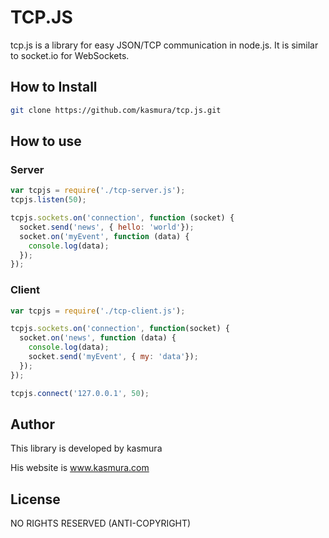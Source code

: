 # TCP.JS

tcp.js is a library for easy JSON/TCP communication in node.js. It is similar to socket.io for WebSockets.

## How to Install

```bash
git clone https://github.com/kasmura/tcp.js.git
```

## How to use

### Server

```js
var tcpjs = require('./tcp-server.js');
tcpjs.listen(50);

tcpjs.sockets.on('connection', function (socket) {
  socket.send('news', { hello: 'world'});
  socket.on('myEvent', function (data) {
    console.log(data);
  });
});
```

### Client

```js
var tcpjs = require('./tcp-client.js');

tcpjs.sockets.on('connection', function(socket) {
  socket.on('news', function (data) {
    console.log(data);
    socket.send('myEvent', { my: 'data'});
  });    
});

tcpjs.connect('127.0.0.1', 50);
```

## Author
This library is developed by kasmura

His website is www.kasmura.com

## License
NO RIGHTS RESERVED (ANTI-COPYRIGHT)
